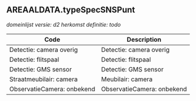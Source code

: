 ## AREAALDATA.typeSpecSNSPunt

*domeinlijst versie: d2* *herkomst definitie: todo*

 |Code |Description	|
|	---	|	---	|
| Detectie: camera overig | Detectie: camera overig |
| Detectie: flitspaal | Detectie: flitspaal |
| Detectie: GMS sensor | Detectie: GMS sensor |
| Straatmeubilair: camera | Meubilair: camera |
| ObservatieCamera: onbekend | ObservatieCamera: onbekend |
